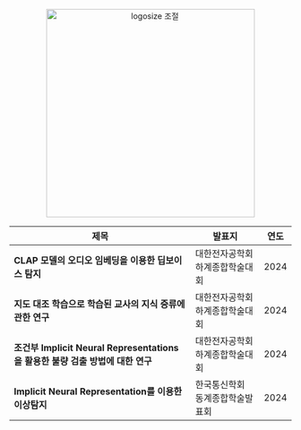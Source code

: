 <p align='center'>
    <img width="372" alt="logosize 조절" src="https://github.com/EffAI-Lab/.github-private/assets/163801318/9533dbc4-3ae6-4220-be0e-9a669d6ce961">
</p>

<div align="center">

|제목|발표지|연도|
|--|--|--|
|**CLAP 모델의 오디오 임베딩을 이용한 딥보이스 탐지**|대한전자공학회 하계종합학술대회|2024|
|**지도 대조 학습으로 학습된 교사의 지식 증류에 관한 연구**|대한전자공학회 하계종합학술대회|2024|
|**조건부 Implicit Neural Representations을 활용한 불량 검출 방법에 대한 연구**|대한전자공학회 하계종합학술대회|2024|
|**Implicit Neural Representation를 이용한 이상탐지**|한국통신학회 동계종합학술발표회|2024|

</div>
